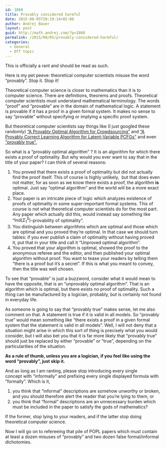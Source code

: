 ```yaml
---
id: 1868
title: Provably considered harmful
date: 2015-08-05T20:19:14+02:00
author: Andrej Bauer
layout: post
guid: http://math.andrej.com/?p=1868
permalink: /2015/08/05/provably-considered-harmful/
categories:
  - General
  - Off topic
---
```

This is officially a rant and should be read as such.

Here is my pet peeve: theoretical computer scientists misuse the word &#8220;provably&#8221;. Stop it. Stop it!  
<!--more-->

Theoretical computer science is closer to mathematics than it is to computer science. There are definitions, theorems and proofs. Theoretical computer scientists must understand mathematical terminology. The words &#8220;proof&#8221; and &#8220;provable&#8221; are in the domain of mathematical logic. A statement is provable if it has a proof in a given formal system. It makes no sense to say &#8220;provable&#8221; without specifying or implying a specific proof system.

But theoretical computer scientists say things like (I just googled these randomly) [&#8220;A Provably Optimal Algorithm for Crowdsourcing&#8221;](http://papers.nips.cc/paper/5431-spectral-methods-meet-em-a-provably-optimal-algorithm-for-crowdsourcing.pdf) and [&#8220;A Provably Correct Learning Algorithm for Latent-Variable PCFGs&#8221;](http://homepages.inf.ed.ac.uk/scohen/acl14pivot+supp.pdf) and even [&#8220;provably true&#8221;.](https://books.google.ba/books?id=mXCEJoEKRccC&pg=PA116&lpg=PA116&dq=provably+types&source=bl&ots=JvvbEb_mLM&sig=KU7Y0CeTHafUZ1YJOYXV7ZRseW4&hl=en&sa=X&ved=0CCYQ6AEwAmoVChMI1qqOsb6SxwIVBtUsCh3qUAwS#v=onepage&q=provably%20types&f=false)

So what is a &#8220;provably optimal algorithm&#8221; ? It is an algorithm for which there exists a proof of optimality. But why would you ever want to say that in the title of your paper? I can think of several reasons:

  1. You proved that there exists a proof of optimality but did not actually find the proof itself. This of course is highly unlikely,  but that does even not matter, for as soon as we know there exists a proof, the algorithm **is** optimal. Just say &#8220;optimal algorithm&#8221; and the world will be a more exact place.
  2. Your paper is an intricate piece of logic which analyzes existence of proofs of optimality in some super-important formal systems. This of course is not what theoretical computer scientists do for the most part. Any paper which actually did this, would instead say something like &#8220;$\mathrm{Ind}(\Sigma^0_1)$-provability of optimality&#8221;.
  3. You distinguish between algorithms which are optimal and those which are optimal and you proved they&#8217;re optimal. In that case we should turn tables: if you ever publish a claim of optimality without having proved it, put that in your title and call it &#8220;Unproved optimal algorithm&#8221;.
  4. You proved that your algorithm is optimal, showed the proof to the anonymous referee and the editor, and then published your optimal algorithm without proof. You want to tease your readers by telling them &#8220;there is a proof but it&#8217;s a secret&#8221;. If this is what you meant to convey, then the title was well chosen.

To see that &#8220;provable&#8221; is just a buzzword, consider what it would mean to have the opposite, that is an &#8220;unprovably optimal algorithm&#8221;. That is an algorithm which is optimal, but there exists no proof of optimality. Such a thing can be manufactured by a logician, probably, but is certainly not found in everyday life.

As someone is going to say that &#8220;provably true&#8221; makes sense, let me also comment on that. A statement is true if it is valid in all models. So &#8220;provably true&#8221; would mean something like &#8220;there exists a proof in a given formal system that the statement is valid in all models&#8221;. Well, I will not deny that a situation might arise in which this sort of thing is precisely what you would consider, but I will also bet you that it is far more likely that &#8220;provably true&#8221; should just be replaced by either &#8220;provable&#8221; or &#8220;true&#8221;, depending on the particularities of the situation.

**As a rule of thumb, unless you are a logician, if you feel like using the word &#8220;provably&#8221;, just skip it.**

And as long as I am ranting, please stop introducing every single concept with &#8220;informally&#8221; and prefixing every single displayed formula with &#8220;formally&#8221;. Which is it,

  1. you think that &#8220;informal&#8221; descriptions are somehow unworthy or broken, and you should therefore alert the reader that you&#8217;re lying to them, or
  2. you think that &#8220;formal&#8221; descriptions are an unnecessary burden which must be included in the paper to satisfy the gods of mathematics?

If the former, stop lying to your readers, and if the latter stop doing theoretical computer science.

Now I will go on to refereeing that pile of POPL papers which must contain at least a dozen misuses of &#8220;provably&#8221; and two dozen false formal/informal dichotomies.